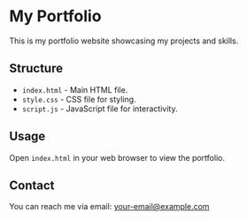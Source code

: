 # My Portfolio

This is my portfolio website showcasing my projects and skills.

## Structure

- `index.html` - Main HTML file.
- `style.css` - CSS file for styling.
- `script.js` - JavaScript file for interactivity.

## Usage

Open `index.html` in your web browser to view the portfolio.

## Contact

You can reach me via email: your-email@example.com

